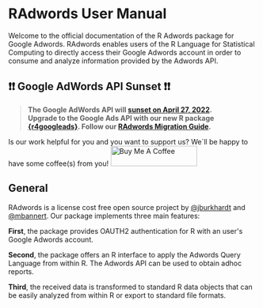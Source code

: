 # RAdwords User Manual 

Welcome to the official documentation of the R Adwords package for Google Adwords. RAdwords enables users of the R Language for Statistical Computing to directly access their Google Adwords account in order to consume and analyze information provided by the Adwords API.

## :exclamation::exclamation: Google AdWords API Sunset :exclamation::exclamation:

> **The Google AdWords API will [sunset on April 27, 2022](https://ads-developers.googleblog.com/2021/04/upgrade-to-google-ads-api-from-adwords.html).  
> Upgrade to the Google Ads API with our new R package [{r4googleads}](https://github.com/banboo-data/r4googleads).
> Follow our [RAdwords Migration Guide](https://banboo-data.github.io/r4googleads/articles/radwords-migration-guide.html).**

Is our work helpful for you and you want to support us? We`ll be happy to have some coffee(s) from you!
<a href="https://www.buymeacoffee.com/banboo" target="_blank"><img src="https://cdn.buymeacoffee.com/buttons/default-orange.png" alt="Buy Me A Coffee" height="41" width="174"></a>

## General

RAdwords is a license cost free open source project by [@jburkhardt](https://github.com/jburkhardt) and [@mbannert](https://github.com/mbannert).
Our package implements three main features:

**First**, the package provides OAUTH2 authentication for R with an user's Google Adwords account. 

**Second**, the package offers an R interface to apply the Adwords Query Language from within R. The Adwords API can be used to obtain adhoc reports. 

**Third**, the received data is transformed to standard R data objects that can be easily analyzed from within R or export to standard file formats.

